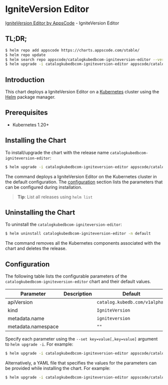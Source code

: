 # IgniteVersion Editor

[IgniteVersion Editor by AppsCode](https://appscode.com) - IgniteVersion Editor

## TL;DR;

```bash
$ helm repo add appscode https://charts.appscode.com/stable/
$ helm repo update
$ helm search repo appscode/catalogkubedbcom-igniteversion-editor --version=v0.21.0
$ helm upgrade -i catalogkubedbcom-igniteversion-editor appscode/catalogkubedbcom-igniteversion-editor -n default --create-namespace --version=v0.21.0
```

## Introduction

This chart deploys a IgniteVersion Editor on a [Kubernetes](http://kubernetes.io) cluster using the [Helm](https://helm.sh) package manager.

## Prerequisites

- Kubernetes 1.20+

## Installing the Chart

To install/upgrade the chart with the release name `catalogkubedbcom-igniteversion-editor`:

```bash
$ helm upgrade -i catalogkubedbcom-igniteversion-editor appscode/catalogkubedbcom-igniteversion-editor -n default --create-namespace --version=v0.21.0
```

The command deploys a IgniteVersion Editor on the Kubernetes cluster in the default configuration. The [configuration](#configuration) section lists the parameters that can be configured during installation.

> **Tip**: List all releases using `helm list`

## Uninstalling the Chart

To uninstall the `catalogkubedbcom-igniteversion-editor`:

```bash
$ helm uninstall catalogkubedbcom-igniteversion-editor -n default
```

The command removes all the Kubernetes components associated with the chart and deletes the release.

## Configuration

The following table lists the configurable parameters of the `catalogkubedbcom-igniteversion-editor` chart and their default values.

|     Parameter      | Description |                 Default                  |
|--------------------|-------------|------------------------------------------|
| apiVersion         |             | <code>catalog.kubedb.com/v1alpha1</code> |
| kind               |             | <code>IgniteVersion</code>               |
| metadata.name      |             | <code>igniteversion</code>               |
| metadata.namespace |             | <code>""</code>                          |


Specify each parameter using the `--set key=value[,key=value]` argument to `helm upgrade -i`. For example:

```bash
$ helm upgrade -i catalogkubedbcom-igniteversion-editor appscode/catalogkubedbcom-igniteversion-editor -n default --create-namespace --version=v0.21.0 --set apiVersion=catalog.kubedb.com/v1alpha1
```

Alternatively, a YAML file that specifies the values for the parameters can be provided while
installing the chart. For example:

```bash
$ helm upgrade -i catalogkubedbcom-igniteversion-editor appscode/catalogkubedbcom-igniteversion-editor -n default --create-namespace --version=v0.21.0 --values values.yaml
```
